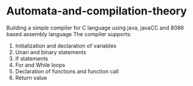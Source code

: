 # Automata-and-compilation-theory
Building a simple compiler for C language using java, javaCC and 8086 based assembly language
The compiler supports:
1. Initialization and declaration of variables
2. Unari and binary statements
3. If statements
4. For and While loops
5. Declaration of functions and function call
6. Return value
